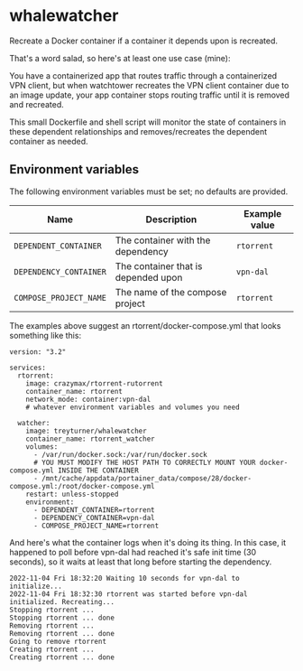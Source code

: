 # whalewatcher

Recreate a Docker container if a container it depends upon is recreated.

That's a word salad, so here's at least one use case (mine):

You have a containerized app that routes traffic through a containerized VPN client, but when watchtower recreates the VPN client container due to an image update, your app container stops routing traffic until it is removed and recreated.

This small Dockerfile and shell script will monitor the state of containers in these dependent relationships and removes/recreates the dependent container as needed.

## Environment variables

The following environment variables must be set; no defaults are provided.

| Name                   | Description                         | Example value |
| ---------------------- | ----------------------------------- | ------------- |
| `DEPENDENT_CONTAINER`  | The container with the dependency   | `rtorrent`    |
| `DEPENDENCY_CONTAINER` | The container that is depended upon | `vpn-dal`     |
| `COMPOSE_PROJECT_NAME` | The name of the compose project     | `rtorrent`    |

The examples above suggest an rtorrent/docker-compose.yml that looks something like this:

```
version: "3.2"

services:
  rtorrent:
    image: crazymax/rtorrent-rutorrent
    container_name: rtorrent
    network_mode: container:vpn-dal
    # whatever environment variables and volumes you need

  watcher:
    image: treyturner/whalewatcher
    container_name: rtorrent_watcher
    volumes:
      - /var/run/docker.sock:/var/run/docker.sock
      # YOU MUST MODIFY THE HOST PATH TO CORRECTLY MOUNT YOUR docker-compose.yml INSIDE THE CONTAINER
      - /mnt/cache/appdata/portainer_data/compose/28/docker-compose.yml:/root/docker-compose.yml
    restart: unless-stopped
    environment:
      - DEPENDENT_CONTAINER=rtorrent
      - DEPENDENCY_CONTAINER=vpn-dal
      - COMPOSE_PROJECT_NAME=rtorrent
```

And here's what the container logs when it's doing its thing. In this case, it happened to poll before vpn-dal had reached it's safe init time (30 seconds), so it waits at least that long before starting the dependency.

```
2022-11-04 Fri 18:32:20 Waiting 10 seconds for vpn-dal to initialize...
2022-11-04 Fri 18:32:30 rtorrent was started before vpn-dal initialized. Recreating...
Stopping rtorrent ...
Stopping rtorrent ... done
Removing rtorrent ...
Removing rtorrent ... done
Going to remove rtorrent
Creating rtorrent ...
Creating rtorrent ... done
```
